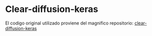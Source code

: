 # Clear-diffusion-keras

El codigo original utilizado proviene del magnifico repositorio: [clear-diffusion-keras](https://github.com/beresandras/clear-diffusion-keras)